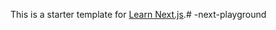 This is a starter template for [Learn Next.js](https://nextjs.org/learn).#   - n e x t - p l a y g r o u n d  
 